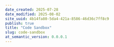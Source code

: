 ```yaml
---
date_created: 2025-07-28
date_modified: 2025-08-02
site_uuid: 4b14fa80-5da4-421a-8586-46d36c7ff8c9
publish: true
title: "Code Sandbox"
slug: code-sandbox
at_semantic_version: 0.0.0.1
---
```

